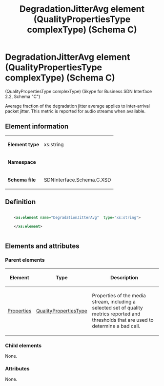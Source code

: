 ﻿---
title: DegradationJitterAvg element (QualityPropertiesType complexType) (Schema C)
description: Describes the Schema C iteration of the DegradationJitterAvg element (QualityPropertiesType complexType) and provides the element's definition.
TOCTitle: DegradationJitterAvg element
ms:assetid: d53411a8-54d9-05a4-0417-cb22a9af26be
ms:mtpsurl: https://msdn.microsoft.com/library/Mt404738(v=office.16)
ms:contentKeyID: 68250651
ms.date: 08/24/2015
mtps_version: v=office.16
dev_langs:
- xml
---

# DegradationJitterAvg element (QualityPropertiesType complexType) (Schema C)

(QualityPropertiesType complexType) (Skype for Business SDN Interface 2.2, Schema "C")

Average fraction of the degradation jitter average applies to inter-arrival packet jitter. This metric is reported for audio streams when available. 

## Element information

<table>

<tbody>
<tr class="odd">
<td><p><strong>Element type</strong></p></td>
<td><p>xs:string</p></td>
</tr>
<tr class="even">
<td><p><strong>Namespace</strong></p></td>
<td><p></p></td>
</tr>
<tr class="odd">
<td><p><strong>Schema file</strong></p></td>
<td><p>SDNInterface.Schema.C.XSD</p></td>
</tr>
</tbody>
</table>


## Definition

```xml

    <xs:element name="DegradationJitterAvg"  type="xs:string">
    
    </xs:element>
  
```

## Elements and attributes

### Parent elements

<table>

<thead>
<tr class="header">
<th><p>Element</p></th>
<th><p>Type</p></th>
<th><p>Description</p></th>
</tr>
</thead>
<tbody>
<tr class="odd">
<td><p><a href="properties-element-qualitytype-complextype-skype-for-business-sdn-interface-2-2-schema-c.md">Properties</a></p></td>
<td><p><a href="qualitypropertiestype-complextype-skype-for-business-sdn-interface-2-2-schema-c.md">QualityPropertiesType</a></p></td>
<td><p>Properties of the media stream, including a selected set of quality metrics reported and thresholds that are used to determine a bad call.</p></td>
</tr>
</tbody>
</table>


### Child elements

None.

### Attributes

None.

